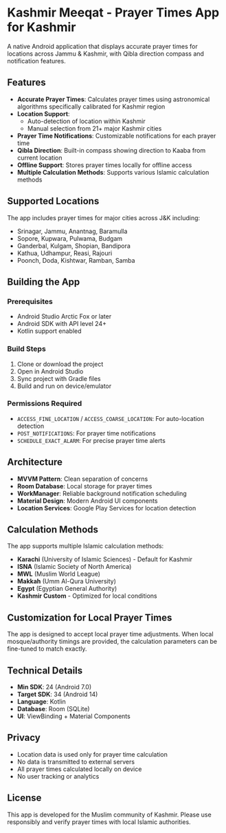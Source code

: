 # Kashmir Meeqat - Prayer Times App for Kashmir

A native Android application that displays accurate prayer times for locations across Jammu & Kashmir, with Qibla direction compass and notification features.

## Features

- **Accurate Prayer Times**: Calculates prayer times using astronomical algorithms specifically calibrated for Kashmir region
- **Location Support**: 
  - Auto-detection of location within Kashmir
  - Manual selection from 21+ major Kashmir cities
- **Prayer Time Notifications**: Customizable notifications for each prayer time
- **Qibla Direction**: Built-in compass showing direction to Kaaba from current location
- **Offline Support**: Stores prayer times locally for offline access
- **Multiple Calculation Methods**: Supports various Islamic calculation methods

## Supported Locations

The app includes prayer times for major cities across J&K including:
- Srinagar, Jammu, Anantnag, Baramulla
- Sopore, Kupwara, Pulwama, Budgam
- Ganderbal, Kulgam, Shopian, Bandipora
- Kathua, Udhampur, Reasi, Rajouri
- Poonch, Doda, Kishtwar, Ramban, Samba

## Building the App

### Prerequisites
- Android Studio Arctic Fox or later
- Android SDK with API level 24+
- Kotlin support enabled

### Build Steps
1. Clone or download the project
2. Open in Android Studio
3. Sync project with Gradle files
4. Build and run on device/emulator

### Permissions Required
- `ACCESS_FINE_LOCATION` / `ACCESS_COARSE_LOCATION`: For auto-location detection
- `POST_NOTIFICATIONS`: For prayer time notifications
- `SCHEDULE_EXACT_ALARM`: For precise prayer time alerts

## Architecture

- **MVVM Pattern**: Clean separation of concerns
- **Room Database**: Local storage for prayer times
- **WorkManager**: Reliable background notification scheduling
- **Material Design**: Modern Android UI components
- **Location Services**: Google Play Services for location detection

## Calculation Methods

The app supports multiple Islamic calculation methods:
- **Karachi** (University of Islamic Sciences) - Default for Kashmir
- **ISNA** (Islamic Society of North America)  
- **MWL** (Muslim World League)
- **Makkah** (Umm Al-Qura University)
- **Egypt** (Egyptian General Authority)
- **Kashmir Custom** - Optimized for local conditions

## Customization for Local Prayer Times

The app is designed to accept local prayer time adjustments. When local mosque/authority timings are provided, the calculation parameters can be fine-tuned to match exactly.

## Technical Details

- **Min SDK**: 24 (Android 7.0)
- **Target SDK**: 34 (Android 14)
- **Language**: Kotlin
- **Database**: Room (SQLite)
- **UI**: ViewBinding + Material Components

## Privacy

- Location data is used only for prayer time calculation
- No data is transmitted to external servers
- All prayer times calculated locally on device
- No user tracking or analytics

## License

This app is developed for the Muslim community of Kashmir. Please use responsibly and verify prayer times with local Islamic authorities.